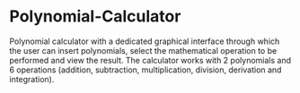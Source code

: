 # Polynomial-Calculator
Polynomial calculator with a dedicated graphical interface through which the user can insert polynomials, select the mathematical operation to be performed and view the result. The calculator works with 2 polynomials and 6 operations (addition, subtraction, multiplication, division, derivation and integration).
